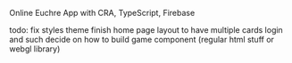 Online Euchre App with CRA, TypeScript, Firebase

todo:
fix styles theme
finish home page layout to have multiple cards
login and such
decide on how to build game component (regular html stuff or webgl library)
